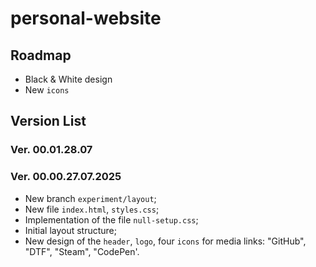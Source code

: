 # personal-website

## Roadmap

- Black & White design
- New `icons`

## Version List

### Ver. 00.01.28.07

### Ver. 00.00.27.07.2025
- New branch `experiment/layout`;
- New file `index.html`, `styles.css`;
- Implementation of the file `null-setup.css`;
- Initial layout structure;
- New design of the `header`, `logo`, four `icons` for media links: "GitHub", "DTF", "Steam", "CodePen'.
